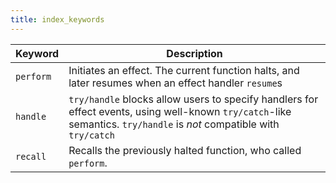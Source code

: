```yaml
---
title: index_keywords
---
```


| Keyword   | Description                                                                                                                                                            |
| --------- | ---------------------------------------------------------------------------------------------------------------------------------------------------------------------- |
| `perform` | Initiates an effect. The current function halts, and later resumes when an effect handler `resume`s                                                                    |
| `handle`  | `try/handle` blocks allow users to specify handlers for effect events, using well-known `try/catch`-like semantics.  `try/handle` is _not_ compatible with `try/catch` |
| `recall`  | Recalls the previously halted function, who called `perform`.                                                                                                          |
